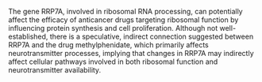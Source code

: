 The gene RRP7A, involved in ribosomal RNA processing, can potentially affect the efficacy of anticancer drugs targeting ribosomal function by influencing protein synthesis and cell proliferation. Although not well-established, there is a speculative, indirect connection suggested between RRP7A and the drug methylphenidate, which primarily affects neurotransmitter processes, implying that changes in RRP7A may indirectly affect cellular pathways involved in both ribosomal function and neurotransmitter availability.